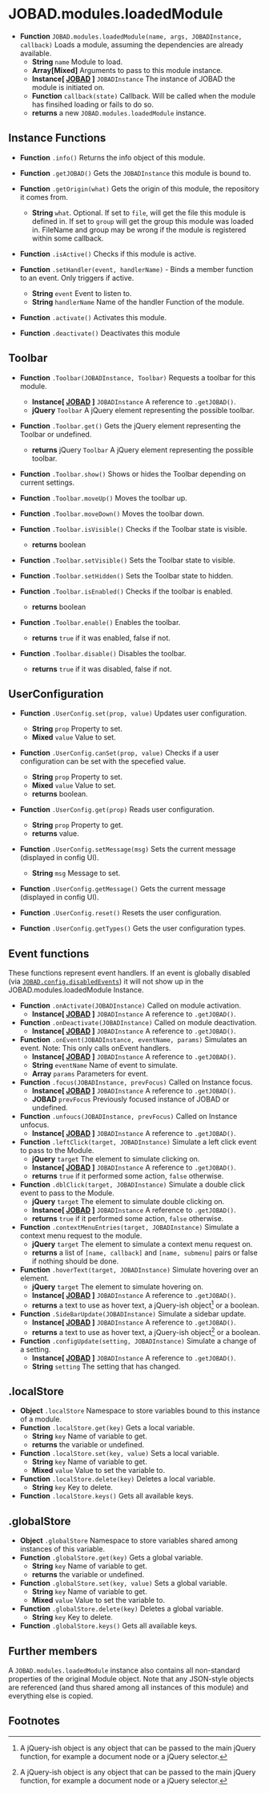 # JOBAD.modules.loadedModule

* **Function** `JOBAD.modules.loadedModule(name, args, JOBADInstance, callback)` Loads a module, assuming the dependencies are already available. 
	* **String** `name` Module to load.
	* **Array[Mixed]** Arguments to pass to this module instance. 
	* **Instance[ [JOBAD](../JOBADInstance/index.md) ]** `JOBADInstance` The instance of JOBAD the module is initiated on. 
	* **Function** `callback(state)` Callback. Will be called when the module has finsihed loading or fails to do so. 
	* **returns** a new `JOBAD.modules.loadedModule` instance. 

## Instance Functions

* **Function** `.info()` Returns the info object of this module. 
* **Function** `.getJOBAD()` Gets the `JOBADInstance` this module is bound to. 
* **Function** `.getOrigin(what)` Gets the origin of this module, the repository it comes from. 
	* **String** `what`. Optional. If set to `file`, will get the file this module is defined in. If set to `group` will get the group this module was loaded in. FileName and group may be wrong if the module is registered within some callback. 

* **Function** `.isActive()` Checks if this module is active. 
* **Function** `.setHandler(event, handlerName)` - Binds a member function to an event. Only triggers if active. 
    * **String** `event` Event to listen to. 
    * **String** `handlerName` Name of the handler Function of the module. 
* **Function** `.activate()` Activates this module. 
* **Function** `.deactivate()` Deactivates this module

## Toolbar

* **Function** `.Toolbar(JOBADInstance, Toolbar)` Requests a toolbar for this module. 
	* **Instance[ [JOBAD](../JOBADInstance/index.md) ]** `JOBADInstance` A reference to `.getJOBAD()`. 
	* **jQuery** `Toolbar` A jQuery element representing the possible toolbar. 

* **Function** `.Toolbar.get()` Gets the jQuery element representing the Toolbar or undefined. 
	* **returns** jQuery `Toolbar` A jQuery element representing the possible toolbar.

* **Function** `.Toolbar.show()` Shows or hides the Toolbar depending on current settings. 
* **Function** `.Toolbar.moveUp()` Moves the toolbar up. 
* **Function** `.Toolbar.moveDown()` Moves the toolbar down. 

* **Function** `.Toolbar.isVisible()` Checks if the Toolbar state is visible. 
	* **returns** boolean
* **Function** `.Toolbar.setVisible()` Sets the Toolbar state to visible. 
* **Function** `.Toolbar.setHidden()` Sets the Toolbar state to hidden. 

* **Function** `.Toolbar.isEnabled()` Checks if the toolbar is enabled. 
	* **returns** boolean
* **Function** `.Toolbar.enable()` Enables the toolbar. 
	* **returns** `true` if it was enabled, false if not. 
* **Function** `.Toolbar.disable()` Disables the toolbar. 
	* **returns** `true` if it was disabled, false if not. 


## UserConfiguration

* **Function** `.UserConfig.set(prop, value)` Updates user configuration. 
	* **String** `prop` Property to set. 
	* **Mixed** `value` Value to set. 

* **Function** `.UserConfig.canSet(prop, value)` Checks if a user configuration can be set with the specefied value. 
	* **String** `prop` Property to set. 
	* **Mixed** `value` Value to set. 
	* **returns** boolean. 

* **Function** `.UserConfig.get(prop)` Reads user configuration. 
	* **String** `prop` Property to get. 
	* **returns** value. 

* **Function** `.UserConfig.setMessage(msg)` Sets the current message (displayed in config UI). 
	* **String** `msg` Message to set. 
* **Function** `.UserConfig.getMessage()` Gets the current message (displayed in config UI). 


* **Function** `.UserConfig.reset()` Resets the user configuration. 
* **Function** `.UserConfig.getTypes()` Gets the user configuration types. 



## Event functions

These functions represent event handlers. If an event is globally disabled (via  [`JOBAD.config.disabledEvents`](../JOBAD.config.md)) it will not show up in the JOBAD.modules.loadedModule Instance. 

* **Function** `.onActivate(JOBADInstance)` Called on module activation. 
	* **Instance[ [JOBAD](../JOBADInstance/index.md) ]** `JOBADInstance` A reference to `.getJOBAD()`. 
* **Function** `.onDeactivate(JOBADInstance)` Called on module deactivation. 
	* **Instance[ [JOBAD](../JOBADInstance/index.md) ]** `JOBADInstance` A reference to `.getJOBAD()`. 
* **Function** `.onEvent(JOBADInstance, eventName, params)` Simulates an event. Note: This only calls onEvent handlers. 
	* **Instance[ [JOBAD](../JOBADInstance/index.md) ]** `JOBADInstance` A reference to `.getJOBAD()`. 
	* **String** `eventName` Name of event to simulate. 
	* **Array** `params` Parameters for event. 
* **Function** `.focus(JOBADInstance, prevFocus)` Called on Instance focus. 
	* **Instance[ [JOBAD](../JOBADInstance/index.md) ]** `JOBADInstance` A reference to `.getJOBAD()`. 
	* **JOBAD** `prevFocus` Previously focused instance of JOBAD or undefined. 
* **Function** `.unfoucs(JOBADInstance, prevFocus)` Called on Instance unfocus. 
	* **Instance[ [JOBAD](../JOBADInstance/index.md) ]** `JOBADInstance` A reference to `.getJOBAD()`. 
* **Function** `.leftClick(target, JOBADInstance)` Simulate a left click event to pass to the Module. 
	* **jQuery** `target` The element to simulate clicking on. 
	* **Instance[ [JOBAD](../JOBADInstance/index.md) ]** `JOBADInstance` A reference to `.getJOBAD()`. 
	* **returns** `true` if it performed some action, `false` otherwise. 
* **Function** `.dblClick(target, JOBADInstance)` Simulate a double click event to pass to the Module. 
	* **jQuery** `target` The element to simulate double clicking on. 
	* **Instance[ [JOBAD](../JOBADInstance/index.md) ]** `JOBADInstance` A reference to `.getJOBAD()`. 
	* **returns** `true` if it performed some action, `false` otherwise. 
* **Function** `.contextMenuEntries(target, JOBADInstance)` Simulate a context menu request to the module. 
	* **jQuery** `target` The element to simulate a context menu request on. 
	* **returns** a list of `[name, callback]` and `[name, submenu]` pairs or false if nothing should be done. 
* **Function** `.hoverText(target, JOBADInstance)` Simulate hovering over an element. 
	* **jQuery** `target` The element to simulate hovering on. 
	* **Instance[ [JOBAD](../JOBADInstance/index.md) ]** `JOBADInstance` A reference to `.getJOBAD()`. 
	* **returns** a text to use as hover text, a jQuery-ish object[^1] or a boolean. 
* **Function** `.SideBarUpdate(JOBADInstance)` Simulate a sidebar update. 
	* **Instance[ [JOBAD](../JOBADInstance/index.md) ]** `JOBADInstance` A reference to `.getJOBAD()`. 
	* **returns** a text to use as hover text, a jQuery-ish object[^1] or a boolean. 
* **Function** `.configUpdate(setting, JOBADInstance)` Simulate a change of a setting. 
	* **Instance[ [JOBAD](../JOBADInstance/index.md) ]** `JOBADInstance` A reference to `.getJOBAD()`. 
	* **String** `setting` The setting that has changed. 

## .localStore

* **Object** `.localStore` Namespace to store variables bound to this instance of a module. 
* **Function** `.localStore.get(key)` Gets a local variable. 
	* **String** `key` Name of variable to get. 
	* **returns** the variable or undefined. 
* **Function** `.localStore.set(key, value)` Sets a local variable. 
	* **String** `key` Name of variable to get. 
	* **Mixed** `value` Value to set the variable to. 
* **Function** `.localStore.delete(key)` Deletes a local variable. 
	* **String** `key` Key to delete. 
* **Function** `.localStore.keys()` Gets all available keys. 
	
## .globalStore
* **Object** `.globalStore` Namespace to store variables shared among instances of this variable. 
* **Function** `.globalStore.get(key)` Gets a global variable. 
	* **String** `key` Name of variable to get. 
	* **returns** the variable or undefined. 
* **Function** `.globalStore.set(key, value)` Sets a global variable. 
	* **String** `key` Name of variable to get. 
	* **Mixed** `value` Value to set the variable to. 
* **Function** `.globalStore.delete(key)` Deletes a global variable. 
	* **String** `key` Key to delete. 
* **Function** `.globalStore.keys()` Gets all available keys. 

## Further members
A `JOBAD.modules.loadedModule` instance also contains all non-standard properties of the original Module object. Note
that any JSON-style objects are referenced (and thus shared among all instances of this module) and everything else 
is copied. 


## Footnotes
[^1]: A jQuery-ish object is any object that can be passed to the main jQuery function, for example a document node or a jQuery selector. 
